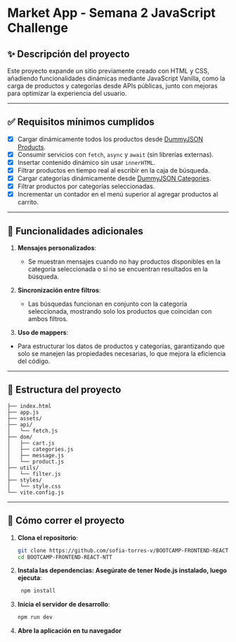 # **Market App - Semana 2 JavaScript Challenge**

## ✨ **Descripción del proyecto**

Este proyecto expande un sitio previamente creado con HTML y CSS, añadiendo funcionalidades dinámicas mediante JavaScript Vanilla, como la carga de productos y categorías desde APIs públicas, junto con mejoras para optimizar la experiencia del usuario.

---

## ✅ **Requisitos mínimos cumplidos**

- [x] Cargar dinámicamente todos los productos desde [DummyJSON Products](https://dummyjson.com/docs/products#products-all).
- [x] Consumir servicios con `fetch`, `async` y `await` (sin librerías externas).
- [x] Insertar contenido dinámico sin usar `innerHTML`.
- [x] Filtrar productos en tiempo real al escribir en la caja de búsqueda.
- [x] Cargar categorías dinámicamente desde [DummyJSON Categories](https://dummyjson.com/docs/products#products-categories).
- [x] Filtrar productos por categorías seleccionadas.
- [x] Incrementar un contador en el menú superior al agregar productos al carrito.

---

## 🌟 **Funcionalidades adicionales**

1. **Mensajes personalizados**: 
   - Se muestran mensajes cuando no hay productos disponibles en la categoría seleccionada o si no se encuentran resultados en la búsqueda.

2. **Sincronización entre filtros**:
   - Las búsquedas funcionan en conjunto con la categoría seleccionada, mostrando solo los productos que coincidan con ambos filtros.

3.  **Uso de mappers**:
   - Para estructurar los datos de productos y categorías, garantizando que solo se manejen las propiedades necesarias, lo que mejora la eficiencia del código.


---

## 📂 **Estructura del proyecto**

``` src/ 
├── index.html
├── app.js
├── assets/
├── api/
│   └── fetch.js
├── dom/
│   ├── cart.js
│   ├── categories.js
│   ├── message.js
│   └── product.js
├── utils/
│   └── filter.js
├── styles/
│   └── style.css
└── vite.config.js
```

---

## 🚀 **Cómo correr el proyecto**

1. **Clona el repositorio**:
   ```bash
   git clone https://github.com/sofia-torres-v/BOOTCAMP-FRONTEND-REACT-NTT.git
   cd BOOTCAMP-FRONTEND-REACT-NTT

2. **Instala las dependencias: Asegúrate de tener Node.js instalado, luego ejecuta**: 
   ```bash
    npm install
3. **Inicia el servidor de desarrollo**:
     ```bash
     npm run dev
4. **Abre la aplicación en tu navegador**
